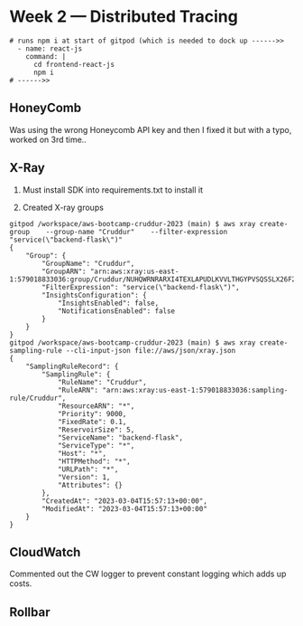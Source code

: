 # Week 2 — Distributed Tracing

```
# runs npm i at start of gitpod (which is needed to dock up ------>>      
  - name: react-js
    command: |
      cd frontend-react-js
      npm i
# ------>>

```

## HoneyComb

Was using the wrong Honeycomb API key and then I fixed it but with a typo, worked on 3rd time..

## X-Ray

1. Must install SDK into requirements.txt to install it

2. Created X-ray groups

```
gitpod /workspace/aws-bootcamp-cruddur-2023 (main) $ aws xray create-group    --group-name "Cruddur"    --filter-expression "service(\"backend-flask\")"
{
    "Group": {
        "GroupName": "Cruddur",
        "GroupARN": "arn:aws:xray:us-east-1:579018833036:group/Cruddur/NUHQWRNRARXI4TEXLAPUDLKVVLTHGYPVSQSSLX26F2CW6NEHM67A",
        "FilterExpression": "service(\"backend-flask\")",
        "InsightsConfiguration": {
            "InsightsEnabled": false,
            "NotificationsEnabled": false
        }
    }
}
gitpod /workspace/aws-bootcamp-cruddur-2023 (main) $ aws xray create-sampling-rule --cli-input-json file://aws/json/xray.json
{
    "SamplingRuleRecord": {
        "SamplingRule": {
            "RuleName": "Cruddur",
            "RuleARN": "arn:aws:xray:us-east-1:579018833036:sampling-rule/Cruddur",
            "ResourceARN": "*",
            "Priority": 9000,
            "FixedRate": 0.1,
            "ReservoirSize": 5,
            "ServiceName": "backend-flask",
            "ServiceType": "*",
            "Host": "*",
            "HTTPMethod": "*",
            "URLPath": "*",
            "Version": 1,
            "Attributes": {}
        },
        "CreatedAt": "2023-03-04T15:57:13+00:00",
        "ModifiedAt": "2023-03-04T15:57:13+00:00"
    }
}
```

## CloudWatch

Commented out the CW logger to prevent constant logging which adds up costs.

## Rollbar
